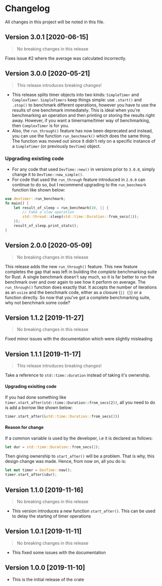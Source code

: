 # Changelog
All changes in this project will be noted in this file.

## Version 3.0.1 [2020-06-15]
> No breaking changes in this release

Fixes issue #2 where the average was calculated incorrectly.

## Version 3.0.0 [2020-05-21]
> This release introduces breaking changes!

- This release splits timer objects into two kinds: `SimpleTimer` and `ComplexTimer`.
    `SimpleTimers` keep things simple: use `.start()` and `.stop()` to benchmark
different operations, however you have to use the results of one benchmark
immediately. This is ideal when you're benchmarking an operation and then printing
or storing the results right away. However, if you want a timername/timer
way of benchmarking, then `ComplexTimer` is for you. 
- Also, the `run_through()`
feature has now been deprecated and instead, you can use the function `run_benchmark()`
which does the same thing. The function was moved out since it didn't rely on a 
specific instance of a `SimpleTimer` (or previously `DevTime`) object.

### Upgrading existing code
- For any code that used `DevTime::new()` in versions prior to `3.0.0`, simply change it to `DevTime::new_simple()`.
- For code that used the `run_through` feature introduced in `2.0.0` can continue to do so, but I recommend 
upgrading to the `run_benchmark` function like shown below:
```rust
use devtimer::run_benchmark;
fn main() {
    let result_of_sleep = run_benchmark(10, || {
        // Fake a slow operation
        std::thread::sleep(std::time::Duration::from_secs(1));
    });
    result_of_sleep.print_stats();
}
```

## Version 2.0.0 [2020-05-09]
> No breaking changes in this release

This release adds the new `run_through()` feature. This new feature completes the gap that was left
in building the _complete_ benchmarking suite for Rust. A single benchmark doesn't say much, so
it is far better to run the benchmark over and over again to see how it perform on average.
The `run_through()` function does exactly that. It accepts the number of iterations as an `usize`
and the benchmark code, either as a closure (`|| {}`) or a function directly. So now that you've
got a complete benchmarking suite, why not benchmark some code?

## Version 1.1.2 [2019-11-27]
> No breaking changes in this release

Fixed minor issues with the documentation which were slightly misleading
## Version 1.1.1 [2019-11-17]
> This release introduces breaking changes!

Take a reference to `std::time::duration` instead of taking it's ownership.
#### Upgrading exisiting code
If you had done something like `timer.start_after(std::time::Duration::from_secs(2))`, all you need to do is add a borrow like shown below:
```rust
timer.start_after(&std::time::Duration::from_secs(2))
```
#### Reason for change
If a common variable is used by the developer, i.e it is declared as follows:
```rust
let dur = std::time::Duration::from_secs(2);
```
Then giving ownership to `start_after()` will be a problem. That is why, this design change was made. Hence, from now on, all you do is:
```rust
let mut timer = DevTime::new();
timer.start_after(&dur);
```

## Version 1.1.0 [2019-11-16]
> No breaking changes in this release
- This version introduces a new function `start_after()`. This can be used to delay the starting of timer operations

## Version 1.0.1 [2019-11-11]
> No breaking changes in this release
- This fixed some issues with the documentation

## Version 1.0.0 [2019-11-10]
- This is the initial release of the crate